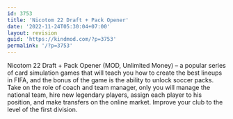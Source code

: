 ```yaml
---
id: 3753
title: 'Nicotom 22 Draft + Pack Opener'
date: '2022-11-24T05:30:04+07:00'
layout: revision
guid: 'https://kindmod.com/?p=3753'
permalink: '/?p=3753'
---
```


Nicotom 22 Draft + Pack Opener (MOD, Unlimited Money) – a popular series of card simulation games that will teach you how to create the best lineups in FIFA, and the bonus of the game is the ability to unlock soccer packs. Take on the role of coach and team manager, only you will manage the national team, hire new legendary players, assign each player to his position, and make transfers on the online market. Improve your club to the level of the first division.